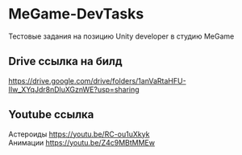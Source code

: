 # MeGame-DevTasks
Тестовые задания на позицию Unity developer в студию MeGame

## Drive ссылка на билд
https://drive.google.com/drive/folders/1anVaRtaHFU-IIw_XYqJdr8nDluXGznWE?usp=sharing

## Youtube ссылка
Астероиды https://youtu.be/RC-ou1uXkyk  
Анимации  https://youtu.be/Z4c9MBtMMEw
